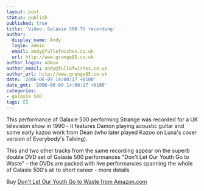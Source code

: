 ```yaml
---
layout: post
status: publish
published: true
title: 'Video: Galaxie 500 TV recording'
author:
  display_name: Andy
  login: admin
  email: andy@fullofwishes.co.uk
  url: http://www.grange85.co.uk
author_login: admin
author_email: andy@fullofwishes.co.uk
author_url: http://www.grange85.co.uk
date: '2006-06-09 14:00:17 +0100'
date_gmt: '2006-06-09 14:00:17 +0100'
categories:
- galaxie 500
tags: []
---
```

<p>This performance of Galaxie 500 performing Strange was recorded for a UK television show in 1990 - it features Damon playing acoustic guitar and some early kazoo work from Dean (who later played Kazoo on Luna's cover version of Everybody's Talking).</p>
<p>This and two other tracks from the same recording appear on the superb double DVD set of Galaxie 500 performances "Don't Let Our Youth Go to Waste" - the DVDs are packed with live performances spanning the whole of Galaxie 500's all to short career - more details</p>
<div align="center"><figure class="caption "><figcaption class="caption-text"></figcaption></figure></div>
<p>Buy <a href="http://www.amazon.com/exec/obidos/ASIN/B000228SPU/aheadfullofwi-20">Don't Let Our Youth Go to Waste from Amazon.com</a></p>
